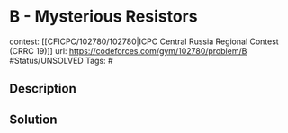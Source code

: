# B - Mysterious Resistors

contest: [[CFICPC/102780/102780|ICPC Central Russia Regional Contest (CRRC 19)]]
url: https://codeforces.com/gym/102780/problem/B
#Status/UNSOLVED
Tags: #

## Description

## Solution

